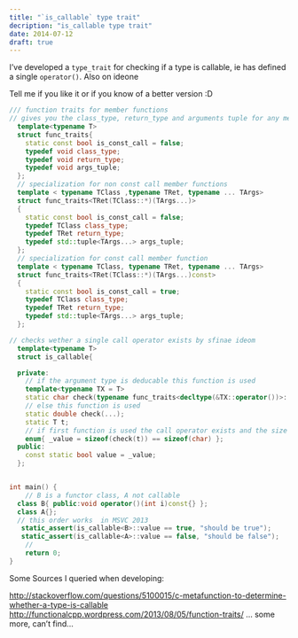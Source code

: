 ```yaml
---
title: "`is_callable` type trait"
decription: "is_callable type trait"
date: 2014-07-12
draft: true
---
```



I’ve developed a `type_trait` for checking if a type is callable, ie has defined a single `operator()`. Also on ideone

Tell me if you like it or if you know of a better version :D

```C++
/// function traits for member functions 
// gives you the class_type, return_type and arguments tuple for any member function (const and not const)
  template<typename T>
  struct func_traits{
    static const bool is_const_call = false;
    typedef void class_type;
    typedef void return_type;
    typedef void args_tuple;
  };
  // specialization for non const call member functions
  template < typename TClass ,typename TRet, typename ... TArgs>
  struct func_traits<TRet(TClass::*)(TArgs...)>
  {
    static const bool is_const_call = false;
    typedef TClass class_type;
    typedef TRet return_type;
    typedef std::tuple<TArgs...> args_tuple;
  };
  // specialization for const call member function
  template < typename TClass, typename TRet, typename ... TArgs>
  struct func_traits<TRet(TClass::*)(TArgs...)const>
  {
    static const bool is_const_call = true;
    typedef TClass class_type;
    typedef TRet return_type;
    typedef std::tuple<TArgs...> args_tuple;
  };

// checks wether a single call operator exists by sfinae ideom
  template<typename T>
  struct is_callable{

  private:
    // if the argument type is deducable this function is used
    template<typename TX = T>
    static char check(typename func_traits<decltype(&TX::operator())>::class_type);
    // else this function is used
    static double check(...);
    static T t;
    // if first function is used the call operator exists and the size is sizeof(char) instead of sizeof(double)
    enum{ _value = sizeof(check(t)) == sizeof(char) };
  public:
    const static bool value = _value;
  };


int main() {
    // B is a functor class, A not callable
  class B{ public:void operator()(int i)const{} };
  class A{};
  // this order works  in MSVC 2013
   static_assert(is_callable<B>::value == true, "should be true");
   static_assert(is_callable<A>::value == false, "should be false");
    // 
    return 0;
}
```

Some Sources I queried when developing:

http://stackoverflow.com/questions/5100015/c-metafunction-to-determine-whether-a-type-is-callable
http://functionalcpp.wordpress.com/2013/08/05/function-traits/
… some more, can’t find…